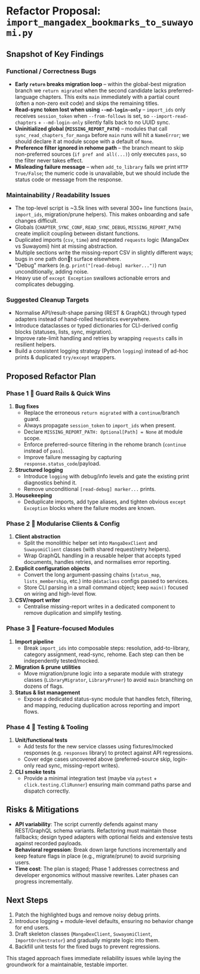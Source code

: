 # Refactor Proposal: `import_mangadex_bookmarks_to_suwayomi.py`

## Snapshot of Key Findings

### Functional / Correctness Bugs
- **Early `return` breaks migration loop** – within the global-best migration branch we `return migrated` when the second candidate lacks preferred-language chapters. This exits `main` immediately with a partial count (often a non-zero exit code) and skips the remaining titles.
- **Read-sync token lost when using `--md-login-only`** – `import_ids` only receives `session_token` when `--from-follows` is set, so `--import-read-chapters` + `--md-login-only` silently falls back to no UUID sync.
- **Uninitialized global (`MISSING_REPORT_PATH`)** – modules that call `sync_read_chapters_for_manga` before `main` runs will hit a `NameError`; we should declare it at module scope with a default of `None`.
- **Preference filter ignored in rehome path** – the branch meant to skip non-preferred sources (`if pref and all(...)`) only executes `pass`, so the filter never takes effect.
- **Misleading failure message** – when `add_to_library` fails we print `HTTP True/False`; the numeric code is unavailable, but we should include the status code or message from the response.

### Maintainability / Readability Issues
- The top-level script is ~3.5k lines with several 300+ line functions (`main`, `import_ids`, migration/prune helpers). This makes onboarding and safe changes difficult.
- Globals (`CHAPTER_SYNC_CONF`, `READ_SYNC_DEBUG`, `MISSING_REPORT_PATH`) create implicit coupling between distant functions.
- Duplicated imports (`csv`, `time`) and repeated `requests` logic (MangaDex vs Suwayomi) hint at missing abstraction.
- Multiple sections write the missing-report CSV in slightly different ways; bugs in one path dont surface elsewhere.
- "Debug" markers (e.g. `print("[read-debug] marker...")`) run unconditionally, adding noise.
- Heavy use of `except Exception` swallows actionable errors and complicates debugging.

### Suggested Cleanup Targets
- Normalise API/result-shape parsing (REST & GraphQL) through typed adapters instead of hand-rolled heuristics everywhere.
- Introduce dataclasses or typed dictionaries for CLI-derived config blocks (statuses, lists, sync, migration).
- Improve rate-limit handling and retries by wrapping `requests` calls in resilient helpers.
- Build a consistent logging strategy (Python `logging`) instead of ad-hoc prints & duplicated `try/except` wrappers.

## Proposed Refactor Plan

### Phase 1  Guard Rails & Quick Wins
1. **Bug fixes**
   - Replace the erroneous `return migrated` with a `continue`/branch guard.
   - Always propagate `session_token` to `import_ids` when present.
   - Declare `MISSING_REPORT_PATH: Optional[Path] = None` at module scope.
   - Enforce preferred-source filtering in the rehome branch (`continue` instead of `pass`).
   - Improve failure messaging by capturing `response.status_code`/payload.
2. **Structured logging**
   - Introduce `logging` with debug/info levels and gate the existing print diagnostics behind it.
   - Remove unconditional `[read-debug] marker...` prints.
3. **Housekeeping**
   - Deduplicate imports, add type aliases, and tighten obvious `except Exception` blocks where the failure modes are known.

### Phase 2  Modularise Clients & Config
1. **Client abstraction**
   - Split the monolithic helper set into `MangaDexClient` and `SuwayomiClient` classes (with shared request/retry helpers).
   - Wrap GraphQL handling in a reusable helper that accepts typed documents, handles retries, and normalises error reporting.
2. **Explicit configuration objects**
   - Convert the long argument-passing chains (`status_map`, `lists_membership`, etc.) into `@dataclass` configs passed to services.
   - Store CLI parsing in a small command object; keep `main()` focused on wiring and high-level flow.
3. **CSV/report writer**
   - Centralise missing-report writes in a dedicated component to remove duplication and simplify testing.

### Phase 3  Feature-focused Modules
1. **Import pipeline**
   - Break `import_ids` into composable steps: resolution, add-to-library, category assignment, read-sync, rehome. Each step can then be independently tested/mocked.
2. **Migration & prune utilities**
   - Move migration/prune logic into a separate module with strategy classes (`LibraryMigrator`, `LibraryPruner`) to avoid `main` branching on dozens of flags.
3. **Status & list management**
   - Expose a dedicated status-sync module that handles fetch, filtering, and mapping, reducing duplication across reporting and import flows.

### Phase 4  Testing & Tooling
1. **Unit/functional tests**
   - Add tests for the new service classes using fixtures/mocked responses (e.g. `responses` library) to protect against API regressions.
   - Cover edge cases uncovered above (preferred-source skip, login-only read sync, missing-report writes).
2. **CLI smoke tests**
   - Provide a minimal integration test (maybe via `pytest` + `click.testing.CliRunner`) ensuring main command paths parse and dispatch correctly.

## Risks & Mitigations
- **API variability**: The script currently defends against many REST/GraphQL schema variants. Refactoring must maintain those fallbacks; design typed adapters with optional fields and extensive tests against recorded payloads.
- **Behavioral regression**: Break down large functions incrementally and keep feature flags in place (e.g., migrate/prune) to avoid surprising users.
- **Time cost**: The plan is staged; Phase 1 addresses correctness and developer ergonomics without massive rewrites. Later phases can progress incrementally.

## Next Steps
1. Patch the highlighted bugs and remove noisy debug prints.
2. Introduce logging + module-level defaults, ensuring no behavior change for end users.
3. Draft skeleton classes (`MangaDexClient`, `SuwayomiClient`, `ImportOrchestrator`) and gradually migrate logic into them.
4. Backfill unit tests for the fixed bugs to prevent regressions.

This staged approach fixes immediate reliability issues while laying the groundwork for a maintainable, testable importer.
